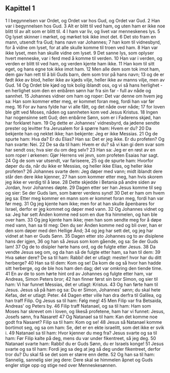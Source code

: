 ## Kapittel 1

1 I begynnelsen var Ordet, og Ordet var hos Gud, og Ordet var Gud.
2 Han var i begynnelsen hos Gud.
3 Alt er blitt til ved ham, og uten ham er ikke noe blitt til av alt som er blitt til.
4 I ham var liv, og livet var menneskenes lys.
5 Og lyset skinner i mørket, og mørket tok ikke imot det.
6 Det sto fram en mann, utsendt fra Gud; hans navn var Johannes;
7 han kom til vidnesbyrd, for å vidne om lyset, for at alle skulle komme til troen ved ham.
8 Han var ikke lyset, men han skulle vidne om lyset.
9 Det sanne lys, som oplyser hvert menneske, var i ferd med å komme til verden.
10 Han var i verden, og verden er blitt til ved ham, og verden kjente ham ikke.
11 Han kom til sitt eget, og hans egne tok ikke imot ham.
12 Men alle dem som tok imot ham, dem gav han rett til å bli Guds barn, dem som tror på hans navn;
13 og de er født ikke av blod, heller ikke av kjøds vilje, heller ikke av manns vilje, men av Gud.
14 Og Ordet ble kjød og tok bolig iblandt oss, og vi så hans herlighet - en herlighet som den en enbåren sønn har fra sin far - full av nåde og sannhet.
15 Johannes vidner om ham og roper: Det var denne om hvem jeg sa: Han som kommer etter meg, er kommet foran meg, fordi han var før meg.
16 For av hans fylde har vi alle fått, og det nåde over nåde;
17 for loven ble gitt ved Moses, nåden og sannheten kom ved Jesus Kristus.
18 Ingen har nogensinne sett Gud; den enbårne Sønn, som er i Faderens skjød, han har forklaret ham.
19 Og dette er Johannes' vidnesbyrd, da jødene sendte prester og levitter fra Jerusalem for å spørre ham: Hvem er du?
20 Da bekjente han og nektet ikke; han bekjente: Jeg er ikke Messias.
21 Og de spurte ham: Hva da? Er du Elias? Han sa: Det er jeg ikke. Er du profeten? Og han svarte: Nei.
22 De sa da til ham: Hvem er du? så vi kan gi dem svar som har sendt oss; hva sier du om deg selv?
23 Han sa: Jeg er en røst av en som roper i ørkenen: Gjør Herrens vei jevn, som profeten Esaias har sagt.
24 Og de som var utsendt, var fariseere,
25 og de spurte ham: Hvorfor døper du da, når du ikke er Messias, og heller ikke Elias, og heller ikke profeten?
26 Johannes svarte dem: Jeg døper med vann; midt iblandt dere står den dere ikke kjenner,
27 han som kommer etter meg, han hvis skorem jeg ikke er verdig til å løse.
28 Dette skjedde i Betania på andre siden av Jordan, hvor Johannes døpte.
29 Dagen etter ser han Jesus komme til seg og sier: Se der Guds lam, som bærer verdens synd!
30 Det er ham om hvem jeg sa: Etter meg kommer en mann som er kommet foran meg, fordi han var før meg.
31 Og jeg kjente ham ikke; men for at han skulle åpenbares for Israel, derfor er jeg kommet og døper med vann.
32 Og Johannes vidnet og sa: Jeg har sett Ånden komme ned som en due fra himmelen, og han ble over ham.
33 Og jeg kjente ham ikke; men han som sendte meg for å døpe med vann, han sa til meg: Den du ser Ånden komme ned og bli over, han er den som døper med den Hellige Ånd;
34 og jeg har sett det, og jeg har vidnet at han er Guds Sønn.
35 Dagen etter sto Johannes og to av disiplene hans der igjen,
36 og han så Jesus som kom gående, og sa: Se der Guds lam!
37 Og de to disipler hørte hans ord, og de fulgte etter Jesus.
38 Da vendte Jesus seg om, og da han så de fulgte etter ham, sa han til dem:
39 Hva søker dere? De sa til ham: Rabbi! det er utlagt: mester! hvor har du ditt herberge?
40 Han sa til dem: Kom og se! Da kom de og så hvor han hadde sitt herberge, og de ble hos ham den dag; det var omkring den tiende time.
41 En av de to som hørte hint ord av Johannes og fulgte etter ham, var Andreas, Simon Peters bror;
42 han finner først sin bror Simon, og sier til ham: Vi har funnet Messias, det er utlagt: Kristus.
43 Og han førte ham til Jesus. Jesus så på ham og sa: Du er Simon, Johannes' sønn; du skal hete Kefas, det er utlagt: Peter.
44 Dagen etter ville han dra derfra til Galilea, og han traff Filip. Og Jesus sa til ham: Følg meg!
45 Men Filip var fra Betsaida, Andreas' og Peters by.
46 Filip traff Natanael, og sa til ham: Ham som Moses har skrevet om i loven, og likeså profetene, ham har vi funnet: Jesus, Josefs sønn, fra Nasaret!
47 Og Natanael sa til ham: Kan det komme noe godt fra Nasaret? Filip sa til ham: Kom og se!
48 Jesus så Natanael komme bortimot seg, og sa om ham: Se, det er en ekte israelitt, som det ikke er svik i.
49 Natanael sa til ham: Hvor kjenner du meg fra? Jesus svarte og sa til ham: Før Filip kalte på deg, mens du var under fikentreet, så jeg deg.
50 Natanael svarte ham: Rabbi! du er Guds Sønn, du er Israels konge!
51 Jesus svarte og sa til ham: Fordi jeg sa deg at jeg så deg under fikentreet, derfor tror du? Du skal få se det som er større enn dette.
52 Og han sa til ham: Sannelig, sannelig sier jeg dere: Dere skal se himmelen åpnet og Guds engler stige opp og stige ned over Menneskesønnen.
